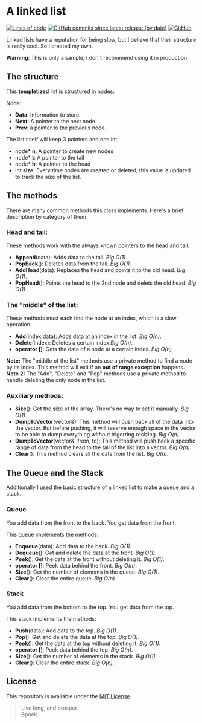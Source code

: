 # A linked list
<!-- #region Shields -->
[![Lines of code](https://img.shields.io/tokei/lines/github/nico-castell/Linked-List-CMake?color=yellow&label=Lines%20of%20code)](https://github.com/nico-castell/Linked-List-CMake)
[![GitHub commits since latest release (by date)](https://img.shields.io/github/commits-since/nico-castell/Linked-List-CMake/latest?color=yellow&label=Commits%20since%20last%20release)](https://github.com/nico-castell/Linked-List-CMake/commits)
[![GitHub](https://img.shields.io/github/license/nico-castell/Linked-List-CMake?color=yellow&label=License)](LICENSE)
<!-- #endregion -->

Linked lists have a reputation for being slow, but I believe that their structure is really cool. So I created my own.

**Warning**: This is only a sample, I don't recommend using it in production.

## The structure

This **templetized** list is structured in nodes:

Node:
- **Data**: Information to store.
- **Next**: A pointer to the next node.
- **Prev**: a pointer to the previous node.

The list itself will keep 3 pointers and one int:
- node* **n**: A pointer to create new nodes
- node* **t**: A pointer to the tail
- node* **h**: A pointer to the head
- int **size**: Every time nodes are created or deleted, this value is updated to track the size of the list.

## The methods

There are many common methods this class implements. Here's a brief description by category of them.

### Head and tail:

These methods work with the always known pointers to the head and tail.
- **Append**(data): Adds data to the tail. *Big O(1)*.
- **PopBack**(): Deletes data from the tail. *Big O(1)*.
- **AddHead**(data): Replaces the head and points it to the old head. *Big O(1)*.
- **PopHead**(): Points the head to the 2nd node and delets the old head. *Big O(1)*

### The "middle" of the list:

These methods must each find the node at an index, which is a slow operation.
- **Add**(index,data): Adds data at an index in the list. *Big O(n)*.
- **Delete**(index): Deletes a certain index *Big O(n)*.
- **operator []**: Gets the data of a node at a certain index. *Big O(n)*

**Note:** The "middle of the list" methods use a private method to find a node by its index. This method will exit if an **out of range exception** happens.
**Note 2:** The "Add", "Delete" and "Pop" methods use a private method to handle deleting the only node in the list.

### Auxiliary methods:

- **Size**(): Get the size of the array. There's no way to set it manually. *Big O(1)*.
- **DumpToVector**(vector&): This method will push back all of the data into the vector. But before pushing, it will reserve enough space in the vector to be able to dump everything *without* trigerring resizing. *Big O(n)*.
- **DumpToVector**(vector&, from, to): This method will push back a specific range of data from the head to the tail of the list into a vector. *Big O(n)*.
- **Clear**(): This method clears all the data from the list. *Big O(n)*.

## The Queue and the Stack

Additionally I used the basic structure of a linked list to make a queue and a stack.

### Queue

You add data from the front to the back. You get data from the front.

This queue implements the methods:
- **Enqueue**(data): Add data to the back. *Big O(1)*.
- **Dequeue**(): Get and delete the data at the front. *Big O(1)*.
- **Peek**(): Get the data at the front without deleting it. *Big O(1)*.
- **operator []**: Peek data behind the front. *Big O(n)*.
- **Size**(): Get the number of elements in the queue. *Big O(1)*.
- **Clear**(): Clear the entire queue. *Big O(n)*.

### Stack

You add data from the bottom to the top. You get data from the top.

This stack implements the methods:
- **Push**(data): Add data to the top. *Big O(1)*.
- **Pop**(): Get and delete the data at the top. *Big O(1)*.
- **Peek**(): Get the data at the top without deleting it. *Big O(1)*.
- **operator []**: Peek data behind the top. *Big O(n)*.
- **Size**(): Get the number of elements in the stack. *Big O(1)*.
- **Clear**(): Clear the entire stack. *Big O(n)*.

## License

This repository is available under the [MIT License](LICENSE).

> Live long, and prosper.  
> Spock
